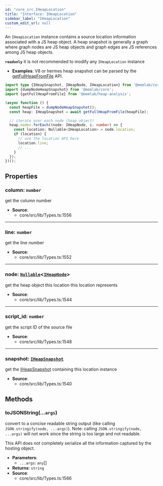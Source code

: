 ```yaml
---
id: "core_src.IHeapLocation"
title: "Interface: IHeapLocation"
sidebar_label: "IHeapLocation"
custom_edit_url: null
---
```


An `IHeapLocation` instance contains a source location information
associated with a JS heap object.
A heap snapshot is generally a graph where graph nodes are JS heap objects
and graph edges are JS references among JS heap objects.

**`readonly`** it is not recommended to modify any `IHeapLocation` instance

* **Examples**: V8 or hermes heap snapshot can be parsed by the
[getFullHeapFromFile](../modules/heap_analysis_src.md#getfullheapfromfile) API.

```typescript
import type {IHeapSnapshot, IHeapNode, IHeapLocation} from '@memlab/core';
import {dumpNodeHeapSnapshot} from '@memlab/core';
import {getFullHeapFromFile} from '@memlab/heap-analysis';

(async function () {
  const heapFile = dumpNodeHeapSnapshot();
  const heap: IHeapSnapshot = await getFullHeapFromFile(heapFile);

  // iterate over each node (heap object)
  heap.nodes.forEach((node: IHeapNode, i: number) => {
    const location: Nullable<IHeapLocation> = node.location;
    if (location) {
      // use the location API here
      location.line;
      // ...
    }
  });
})();
```

## Properties

### <a id="column" name="column"></a> **column**: `number`

get the column number

 * **Source**:
    * core/src/lib/Types.ts:1556

___

### <a id="line" name="line"></a> **line**: `number`

get the line number

 * **Source**:
    * core/src/lib/Types.ts:1552

___

### <a id="node" name="node"></a> **node**: [`Nullable`](../modules/core_src.md#nullable)<[`IHeapNode`](core_src.IHeapNode.md)\>

get the heap object this location this location represents

 * **Source**:
    * core/src/lib/Types.ts:1544

___

### <a id="script\_id" name="script\_id"></a> **script\_id**: `number`

get the script ID of the source file

 * **Source**:
    * core/src/lib/Types.ts:1548

___

### <a id="snapshot" name="snapshot"></a> **snapshot**: [`IHeapSnapshot`](core_src.IHeapSnapshot.md)

get the [IHeapSnapshot](core_src.IHeapSnapshot.md) containing this location instance

 * **Source**:
    * core/src/lib/Types.ts:1540

## Methods

### <a id="tojsonstring"></a>**toJSONString**(...`args`)

convert to a concise readable string output
(like calling `JSON.stringify(node, ...args)`).
Note: calling `JSON.stringify(node, ...args)` will not work
since the string is too large and not readable.

This API does not completely serialize all the information
captured by the hosting object.

 * **Parameters**:
    * `...args`: `any`[]
 * **Returns**: `string`
 * **Source**:
    * core/src/lib/Types.ts:1566
